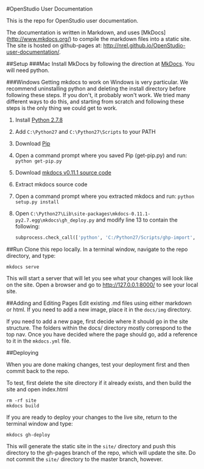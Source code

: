#OpenStudio User Documentation


This is the repo for OpenStudio user documentation.  

The documentation is written in Markdown, and uses [MkDocs] (http://www.mkdocs.org/) to compile the markdown files into a static site.  The site is hosted on github-pages at: http://nrel.github.io/OpenStudio-user-documentation/.

##Setup
###Mac
Install MkDocs by following the direction at [MkDocs](http://www.mkdocs.org).  You will need python.

###Windows
Getting mkdocs to work on Windows is very particular.  We recommend uninstalling python and deleting the install directory before following these steps.  If you don't, it probably won't work.  We tried many different ways to do this, and starting from scratch and following these steps is the only thing we could get to work.


1. Install [Python 2.7.8](https://www.python.org/ftp/python/2.7.8/python-2.7.8.msi)
2. Add `C:\Python27` and `C:\Python27\Scripts` to your PATH
3. Download [Pip](https://bootstrap.pypa.io/get-pip.py)
4. Open a command prompt where you saved Pip (get-pip.py) and run: `python get-pip.py`
5. Download [mkdocs v0.11.1 source code](https://github.com/tomchristie/mkdocs/archive/0.11.1.zip)
6. Extract mkdocs source code
7. Open a command prompt where you extracted mkdocs and run: `python setup.py install`
8. Open `C:\Python27\Lib\site-packages\mkdocs-0.11.1-py2.7.egg\mkdocs\gh_deploy.py` and modify line 13 to contain the following:

    ```python
    subprocess.check_call(['python', 'C:/Python27/Scripts/ghp-import', '-p', config['site_dir']])
    ```


##Run
Clone this repo locally.  In a terminal window, navigate to the repo directory, and type: 
```shell
mkdocs serve
```

This will start a server that will let you see what your changes will look like on the site.  Open a browser and go to http://127.0.0.1:8000/ to see your local site.


##Adding and Editing Pages
Edit existing .md files using either markdown or html.  If you need to add a new image, place it in the `docs/img` directory.

If you need to add a new page, first decide where it should go in the site structure.  The folders within the docs/ directory mostly correspond to the top nav.  Once you have decided where the page should go, add a reference to it in the  `mkdocs.yml`  file.

##Deploying

When you are done making changes, test your deployment first and then commit back to the repo.  

To test, first delete the site directory if it already exists, and then build the site and open index.html
```shell
rm -rf site
mkdocs build
```

If you are ready to deploy your changes to the live site, return to the terminal window and type:

```shell
mkdocs gh-deploy
```
This will generate the static site in the `site/` directory and push this directory to the gh-pages branch of the repo, which will update the site.  Do not commit the `site/` directory to the master branch, however.

